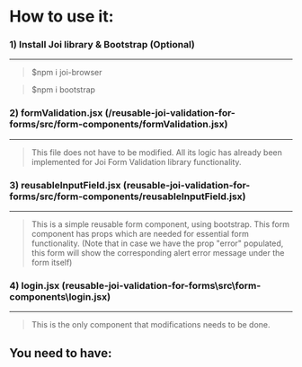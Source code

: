 # How to use it:

### 1) Install Joi library & Bootstrap (Optional)
---
> $npm i joi-browser

> $npm i bootstrap

### 2) formValidation.jsx (/reusable-joi-validation-for-forms/src/form-components/formValidation.jsx)
---
> This file does not have to be modified. All its logic has already been implemented for Joi Form Validation library functionality.

### 3) reusableInputField.jsx (reusable-joi-validation-for-forms/src/form-components/reusableInputField.jsx)
---
> This is a simple reusable form component, using bootstrap. This form component has props which are needed for essential form functionality. (Note that in case we have the prop "error" populated, this form will show the corresponding alert error message under the form itself)

### 4) login.jsx (reusable-joi-validation-for-forms\src\form-components\login.jsx)
---
> This is the only component that modifications needs to be done.

You need to have:
- 
